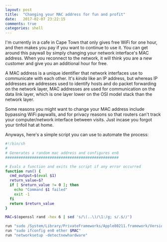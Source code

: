 ```yaml
---
layout: post
title:  "Changing your MAC address for fun and profit"
date:   2017-02-07 23:22:15
comments: true
categories: shell
---
```


I'm currently in a cafe in Cape Town that only gives free WiFi for one hour, and then makes you pay if you want to continue to use it. You can get around this paywall by simply changing your network interface's MAC address. When you reconnect to the network, it will think you are a new customer and give you an additional hour for free.

A MAC address is a unique identifier that network interfaces use to communicate with each other. It's _kinda_ like an IP address, but whereas IP addresses are addresses used to identify hosts and do packet forwarding on the network layer, MAC addresses are used for communication on the data link layer, which is one layer lower on the OSI model stack than the network layer.

Some reasons you might want to change your MAC address include bypassing WiFi paywalls, and for privacy reasons so that routers can't track your computer/network interface between visits. Just incase you forgot your tinfoil hat at home.

Anyways, here's a simple script you can use to automate the process:

```bash
#!/bin/sh
#
# Generates a random mac address and configures en0
###################################################

# Evals a function and exits the script if any error occurred
function run() {
  cmd_output=$(eval $1)
  return_value=$?
  if [ $return_value != 0 ]; then
    echo "Command $1 failed"
    exit -1
  fi
  return $return_value
}

MAC=$(openssl rand -hex 6 | sed 's/\(..\)/\1:/g; s/.$//')

run "sudo /System/Library/PrivateFrameworks/Apple80211.framework/Versions/Current/Resources/airport -z"
run "sudo ifconfig en0 ether $MAC"
run "networksetup -detectnewhardware"
```
